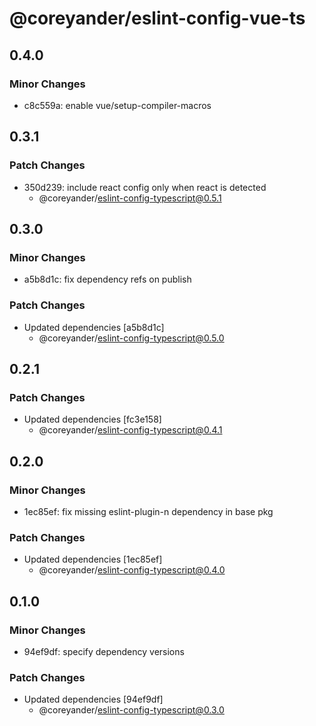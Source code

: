 # @coreyander/eslint-config-vue-ts

## 0.4.0

### Minor Changes

- c8c559a: enable vue/setup-compiler-macros

## 0.3.1

### Patch Changes

- 350d239: include react config only when react is detected
  - @coreyander/eslint-config-typescript@0.5.1

## 0.3.0

### Minor Changes

- a5b8d1c: fix dependency refs on publish

### Patch Changes

- Updated dependencies [a5b8d1c]
  - @coreyander/eslint-config-typescript@0.5.0

## 0.2.1

### Patch Changes

- Updated dependencies [fc3e158]
  - @coreyander/eslint-config-typescript@0.4.1

## 0.2.0

### Minor Changes

- 1ec85ef: fix missing eslint-plugin-n dependency in base pkg

### Patch Changes

- Updated dependencies [1ec85ef]
  - @coreyander/eslint-config-typescript@0.4.0

## 0.1.0

### Minor Changes

- 94ef9df: specify dependency versions

### Patch Changes

- Updated dependencies [94ef9df]
  - @coreyander/eslint-config-typescript@0.3.0
